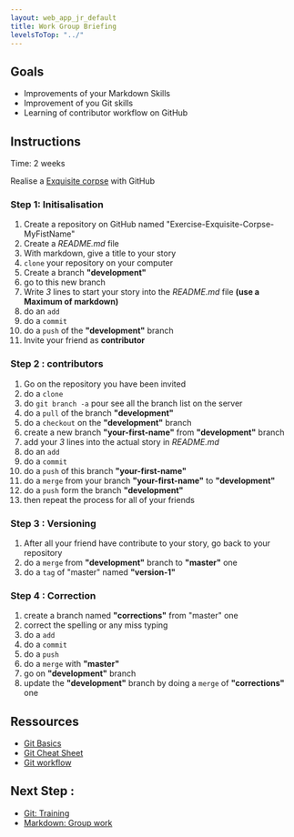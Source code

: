 ```yaml
---
layout: web_app_jr_default
title: Work Group Briefing
levelsToTop: "../"
---
```


## Goals

- Improvements of your Markdown Skills
- Improvement of you Git skills
- Learning of contributor workflow on GitHub

## Instructions

Time: 2 weeks

Realise a [Exquisite corpse](https://en.wikipedia.org/wiki/Exquisite_corpse) with GitHub

### Step 1: Initisalisation
1. Create a repository on GitHub named "Exercise-Exquisite-Corpse-MyFistName"
1. Create a *README.md* file
1. With markdown, give a title to your story
1. `clone` your repository on your computer
1. Create a branch __"development"__
1. go to this new branch
1. Write *3* lines to start your story into the *README.md* file __(use a Maximum of markdown)__
1. do an `add`
1. do a `commit`
1. do a `push` of the __"development"__ branch
1. Invite your friend as __contributor__

### Step 2 : contributors
1. Go on the repository you have been invited
1. do a `clone`
1. do `git branch -a` pour see all the branch list on the server
1. do a `pull` of the branch __"development"__
1. do a `checkout` on the __"development"__ branch
1. create a new branch __"your-first-name"__ from __"development"__ branch
1. add your *3* lines into the actual story in *README.md*
1. do an `add`
1. do a `commit`
1. do a  `push` of this branch __"your-first-name"__
1. do a `merge` from your branch __"your-first-name"__ to __"development"__
1. do a `push` form the branch __"development"__
1. then repeat the process for all of your friends

### Step 3 : Versioning
1. After all your friend have contribute to your story, go back to your repository
1. do a `merge` from __"development"__ branch to __"master"__ one
1. do a `tag` of "master" named __"version-1"__

### Step 4 : Correction
1. create a branch named __"corrections"__ from "master" one
1. correct the spelling or any miss typing
1. do a `add`
1. do a `commit`
1. do a `push`
1. do a `merge` with __"master"__
1. go on __"development"__ branch
1. update the __"development"__ branch by doing a `merge` of __"corrections"__ one

## Ressources

- [Git Basics](https://rogerdudler.github.io/git-guide/)
- [Git Cheat Sheet](https://rogerdudler.github.io/git-guide/files/git_cheat_sheet.pdf)
- [Git workflow](http://blog.launchdarkly.com/wp-content/uploads/2016/07/Slide2.jpg)

## Next Step :
- [Git: Training](./practice.md)
- [Markdown: Group work](../markdown/group-work.md)

